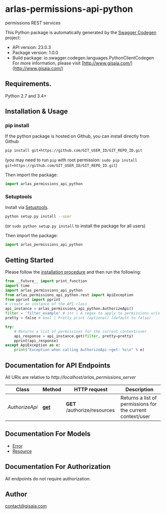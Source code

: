 # arlas-permissions-api-python
permissions REST services

This Python package is automatically generated by the [Swagger Codegen](https://github.com/swagger-api/swagger-codegen) project:

- API version: 23.0.3
- Package version: 1.0.0
- Build package: io.swagger.codegen.languages.PythonClientCodegen
For more information, please visit [http://www.gisaia.com/](http://www.gisaia.com/)

## Requirements.

Python 2.7 and 3.4+

## Installation & Usage
### pip install

If the python package is hosted on Github, you can install directly from Github

```sh
pip install git+https://github.com/GIT_USER_ID/GIT_REPO_ID.git
```
(you may need to run `pip` with root permission: `sudo pip install git+https://github.com/GIT_USER_ID/GIT_REPO_ID.git`)

Then import the package:
```python
import arlas_permissions_api_python 
```

### Setuptools

Install via [Setuptools](http://pypi.python.org/pypi/setuptools).

```sh
python setup.py install --user
```
(or `sudo python setup.py install` to install the package for all users)

Then import the package:
```python
import arlas_permissions_api_python
```

## Getting Started

Please follow the [installation procedure](#installation--usage) and then run the following:

```python
from __future__ import print_function
import time
import arlas_permissions_api_python
from arlas_permissions_api_python.rest import ApiException
from pprint import pprint
# create an instance of the API class
api_instance = arlas_permissions_api_python.AuthorizeApi()
filter = 'filter_example' # str | A regex to apply to permissions uris in order to filter the returned list.
pretty = false # bool | Pretty print (optional) (default to false)

try:
    # Returns a list of permissions for the current context/user
    api_response = api_instance.get(filter, pretty=pretty)
    pprint(api_response)
except ApiException as e:
    print("Exception when calling AuthorizeApi->get: %s\n" % e)

```

## Documentation for API Endpoints

All URIs are relative to *http://localhost/arlas_permissions_server*

Class | Method | HTTP request | Description
------------ | ------------- | ------------- | -------------
*AuthorizeApi* | [**get**](docs/AuthorizeApi.md#get) | **GET** /authorize/resources | Returns a list of permissions for the current context/user


## Documentation For Models

 - [Error](docs/Error.md)
 - [Resource](docs/Resource.md)


## Documentation For Authorization

 All endpoints do not require authorization.


## Author

contact@gisaia.com

